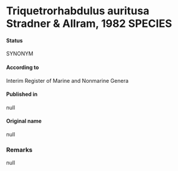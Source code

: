 Triquetrorhabdulus auritusa Stradner & Allram, 1982 SPECIES
=======

#### Status
SYNONYM

#### According to
Interim Register of Marine and Nonmarine Genera

#### Published in
null

#### Original name
null

### Remarks
null